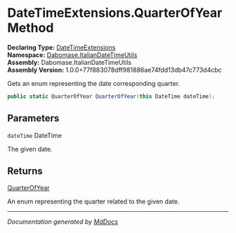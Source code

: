 ﻿<!--  
  <auto-generated>   
    The contents of this file were generated by a tool.  
    Changes to this file may be list if the file is regenerated  
  </auto-generated>   
-->

# DateTimeExtensions.QuarterOfYear Method

**Declaring Type:** [DateTimeExtensions](../index.md)  
**Namespace:** [Dabomase.ItalianDateTimeUtils](../../index.md)  
**Assembly:** Dabomase.ItalianDateTimeUtils  
**Assembly Version:** 1.0.0+77f883078dff981886ae74fdd13db47c773d4cbc

Gets an enum representing the date corresponding quarter.

```csharp
public static QuarterOfYear QuarterOfYear(this DateTime dateTime);
```

## Parameters

`dateTime`  DateTime

The given date.

## Returns

[QuarterOfYear](../../DateTimeEnums/QuarterOfYear/index.md)

An enum representing the quarter related to the given date.

___

*Documentation generated by [MdDocs](https://github.com/ap0llo/mddocs)*
